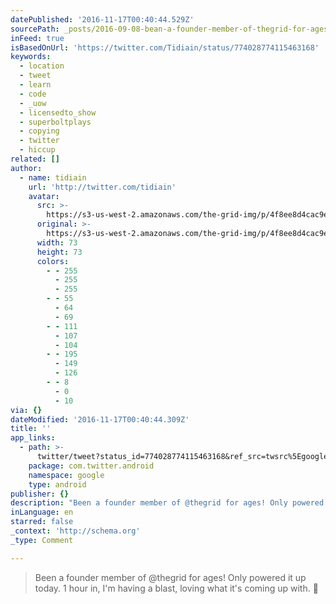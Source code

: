 ```yaml
---
datePublished: '2016-11-17T00:40:44.529Z'
sourcePath: _posts/2016-09-08-bean-a-founder-member-of-thegrid-for-ages-only-powered-it.md
inFeed: true
isBasedOnUrl: 'https://twitter.com/Tidiain/status/774028774115463168'
keywords:
  - location
  - tweet
  - learn
  - code
  - _uow
  - licensedto_show
  - superboltplays
  - copying
  - twitter
  - hiccup
related: []
author:
  - name: tidiain
    url: 'http://twitter.com/tidiain'
    avatar:
      src: >-
        https://s3-us-west-2.amazonaws.com/the-grid-img/p/4f8ee8d4cac9e87508082d4d421132a43bee47ad.jpg
      original: >-
        https://s3-us-west-2.amazonaws.com/the-grid-img/p/4f8ee8d4cac9e87508082d4d421132a43bee47ad.jpg
      width: 73
      height: 73
      colors:
        - - 255
          - 255
          - 255
        - - 55
          - 64
          - 69
        - - 111
          - 107
          - 104
        - - 195
          - 149
          - 126
        - - 8
          - 0
          - 10
via: {}
dateModified: '2016-11-17T00:40:44.309Z'
title: ''
app_links:
  - path: >-
      twitter/tweet?status_id=774028774115463168&ref_src=twsrc%5Egoogle%7Ctwcamp%5Eandroidseo%7Ctwgr%5Estatus%7Ctwterm%5E774028774115463168
    package: com.twitter.android
    namespace: google
    type: android
publisher: {}
description: "Been a founder member of @thegrid for ages! Only powered it up today. 1 hour in, I'm having a blast, loving what it's coming up with. \uD83D\uDE00"
inLanguage: en
starred: false
_context: 'http://schema.org'
_type: Comment

---
```

> Been a founder member of @thegrid for ages! Only powered it up today. 1 hour in, I'm having a blast, loving what it's coming up with. 